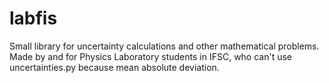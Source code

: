 # labfis
Small library for uncertainty calculations and other mathematical problems. Made by and for Physics Laboratory students in IFSC, who can't use uncertainties.py because mean absolute deviation.
